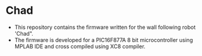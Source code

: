 # Chad

- This repository contains the firmware written for the wall following robot 'Chad".
- The firmware is developed for a PIC16F877A 8 bit microcontroller using MPLAB IDE and cross compiled using XC8 compiler. 